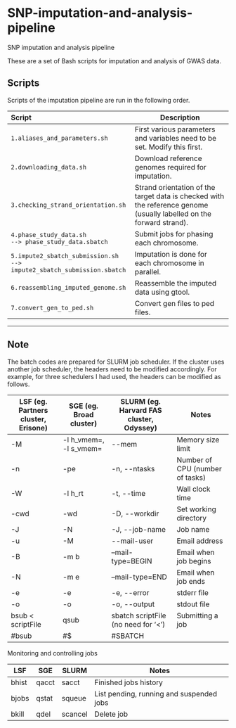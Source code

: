 # SNP-imputation-and-analysis-pipeline
SNP imputation and analysis pipeline

These are a set of Bash scripts for imputation and analysis of GWAS data. 


## Scripts

Scripts of the imputation pipeline are run in the following order.


Script    |	Description 
:----------|---------------- 
`1.aliases_and_parameters.sh` | First various parameters and variables need to be set. Modify this first. 
`2.downloading_data.sh` | Download reference genomes required for imputation. 
`3.checking_strand_orientation.sh` | Strand orientation of the target data is checked with the reference genome (usually labelled on the forward strand). 
`4.phase_study_data.sh` <br/>  `--> phase_study_data.sbatch` | Submit jobs for phasing each chromosome. 
`5.impute2_sbatch_submission.sh` <br/>  `--> impute2_sbatch_submission.sbatch` | Imputation is done for each chromosome in parallel. 
`6.reassembling_imputed_genome.sh` | Reassemble the imputed data using gtool. 
`7.convert_gen_to_ped.sh` | Convert gen files to ped files. 

---

## Note

The batch codes are prepared for SLURM job scheduler. If the cluster uses another job scheduler, the headers need to be modified accordingly. For example, for three schedulers I had used, the headers can be modified as follows.


LSF (eg. Partners cluster, Erisone) | SGE (eg. Broad cluster) | SLURM (eg. Harvard FAS cluster, Odyssey) | Notes
------------------------------------|-------------------------|------------------------------------------|-------
-M | -l h_vmem=, -l s_vmem= | --mem | Memory size limit
-n | -pe | -n, --ntasks | Number of CPU (number of tasks)
-W | -l h_rt | -t, --time | Wall clock time
-cwd | -wd | -D, --workdir | Set working directory
-J | -N | -J, --job-name | Job name
-u | -M | --mail-user | Email address
-B | -m b | –mail-type=BEGIN | Email when job begins
-N | -m e | –mail-type=END | Email when job ends
-e | -e | -e, --error | stderr file
-o | -o | -o, --output | stdout file
bsub < scriptFile | qsub | sbatch scriptFile (no need for ‘<’) | Submitting a job
#bsub | #$ | #SBATCH | 


Monitoring and controlling jobs


LSF | SGE | SLURM | Notes
----|-----|-------|------
bhist | qacct | sacct | Finished jobs history
bjobs | qstat | squeue | List pending, running and suspended jobs
bkill <jobID> | qdel <jobID> | scancel <jobID> | Delete job







